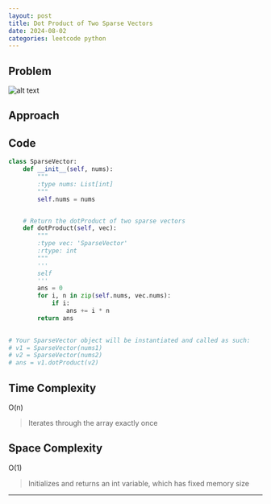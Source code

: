 ```yaml
---
layout: post
title: Dot Product of Two Sparse Vectors
date: 2024-08-02
categories: leetcode python
---
```

## Problem
![alt text](/blog/public/img/DotProductofTwoSparseVectors.png)

## Approach

## Code
```python
class SparseVector:
    def __init__(self, nums):
        """
        :type nums: List[int]
        """
        self.nums = nums


    # Return the dotProduct of two sparse vectors
    def dotProduct(self, vec):
        """
        :type vec: 'SparseVector'
        :rtype: int
        """
        '''
        self 
        '''
        ans = 0
        for i, n in zip(self.nums, vec.nums):
            if i:
                ans += i * n
        return ans
        

# Your SparseVector object will be instantiated and called as such:
# v1 = SparseVector(nums1)
# v2 = SparseVector(nums2)
# ans = v1.dotProduct(v2)
```

## Time Complexity
O(n)
> Iterates through the array exactly once

## Space Complexity
O(1)
> Initializes and returns an int variable, which has fixed memory size

---